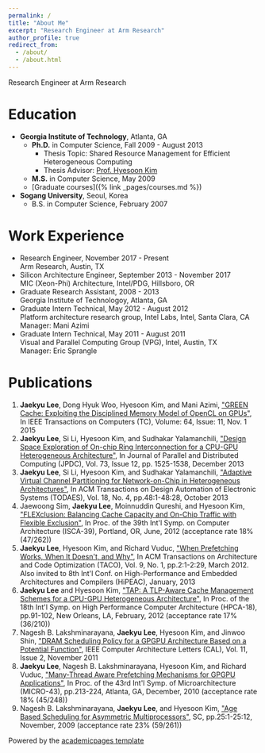 ```yaml
---
permalink: /
title: "About Me"
excerpt: "Research Engineer at Arm Research"
author_profile: true
redirect_from: 
  - /about/
  - /about.html
---
```


Research Engineer at Arm Research

Education
======
- **Georgia Institute of Technology**, Atlanta, GA
  - **Ph.D.** in Computer Science, Fall 2009 - August 2013
    - Thesis Topic: Shared Resource Management for Efficient Heterogeneous Computing
    - Thesis Advisor: [Prof. Hyesoon Kim](http://cc.gatech.edu/~hyesoon)
  - **M.S.** in Computer Science, May 2009
  - [Graduate courses]({% link _pages/courses.md %})
- **Sogang University**, Seoul, Korea
  - B.S. in Computer Science, February 2007

Work Experience
======
- Research Engineer, November 2017 - Present
  <br>Arm Research, Austin, TX
- Silicon Architecture Engineer, September 2013 - November 2017
  <br>MIC (Xeon-Phi) Architecture, Intel/PDG, Hillsboro, OR
- Graduate Research Assistant, 2008 - 2013
  <br>Georgia Institute of Technologoy, Atlanta, GA
- Graduate Intern Technical, May 2012 - August 2012
  <br>Platform architecture research group, Intel Labs, Intel, Santa Clara, CA
  <br>Manager: Mani Azimi
- Graduate Intern Technical, May 2011 - August 2011
  <br>Visual and Parallel Computing Group (VPG), Intel, Austin, TX
  <br>Manager: Eric Sprangle

Publications
======
1. **Jaekyu Lee**, Dong Hyuk Woo, Hyesoon Kim, and Mani Azimi, ["GREEN Cache: Exploiting the Disciplined Memory Model of OpenCL on GPUs"](https://ieeexplore.ieee.org/document/7018047), In IEEE Transactions on Computers (TC), Volume: 64, Issue: 11, Nov. 1 2015</li>
1. **Jaekyu Lee**, Si Li, Hyesoon Kim, and Sudhakar Yalamanchili, ["Design Space Exploration of On-chip Ring Interconnection for a CPU-GPU Heterogeneous Architecture"](https://www.sciencedirect.com/science/article/abs/pii/S0743731513001524?via%3Dihub), In Journal of Parallel and Distributed Computing (JPDC), Vol. 73, Issue 12, pp. 1525-1538, December 2013
1. **Jaekyu Lee**, Si Li, Hyesoon Kim, and Sudhakar Yalamanchili, ["Adaptive Virtual Channel Partitioning for Network-on-Chip in Heterogeneous Architectures"](https://dl.acm.org/doi/10.1145/2504906), In ACM Transactions on Design Automation of Electronic Systems (TODAES), Vol. 18, No. 4, pp.48:1-48:28, October 2013
1. Jaewoong Sim, **Jaekyu Lee**, Moinnuddin Qureshi, and Hyesoon Kim, ["FLEXclusion: Balancing Cache Capacity and On-Chip Traffic with Flexible Exclusion"](https://ieeexplore.ieee.org/document/6237028), In Proc. of the 39th Int'l Symp. on Computer Architecture (ISCA-39), Portland, OR, June, 2012 (acceptance rate 18% (47/262))
1. **Jaekyu Lee**, Hyesoon Kim, and Richard Vuduc, ["When Prefetching Works, When It Doesn't, and Why"](https://dl.acm.org/doi/10.1145/2133382.2133384), In ACM Transactions on Architecture and Code Optimization (TACO), Vol. 9, No. 1, pp.2:1-2:29, March 2012. Also invited to 8th Int'l Conf. on High-Performance and Embedded Architectures and Compilers (HiPEAC), January, 2013
1. **Jaekyu Lee** and Hyesoon Kim, ["TAP: A TLP-Aware Cache Management Schemes for a CPU-GPU Heterogeneous Architecture"](https://ieeexplore.ieee.org/document/6168947), In Proc. of the 18th Int'l Symp. on High Performance Computer Architecture (HPCA-18), pp.91-102, New Orleans, LA, February, 2012 (acceptance rate 17% (36/210))
1. Nagesh B. Lakshminarayana, **Jaekyu Lee**, Hyesoon Kim, and Jinwoo Shin, ["DRAM Scheduling Policy for a GPGPU Architecture Based on a Potential Function"](https://ieeexplore.ieee.org/document/6092408), IEEE Computer Architecture Letters (CAL), Vol. 11, Issue 2, November 2011
1. **Jaekyu Lee**, Nagesh B. Lakshminarayana, Hyesoon Kim, and Richard Vuduc, ["Many-Thread Aware Prefetching Mechanisms for GPGPU Applications"](https://ieeexplore.ieee.org/document/5695538), In Proc. of the 43rd Int'l Symp. of Microarchitecture (MICRO-43), pp.213-224, Atlanta, GA, December, 2010 (acceptance rate 18% (45/248))
1. Nagesh B. Lakshminarayana, **Jaekyu Lee**, and Hyesoon Kim, ["Age Based Scheduling for Asymmetric Multiprocessors"](https://ieeexplore.ieee.org/document/6375576), SC, pp.25:1-25:12, November, 2009 (acceptance rate 23% (59/261))


Powered by the [academicpages template](https://github.com/academicpages/academicpages.github.io)
